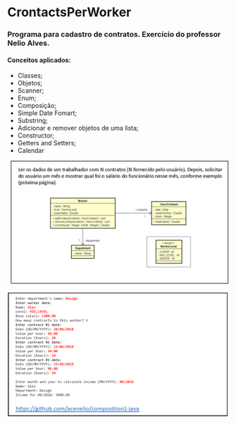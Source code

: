 # CrontactsPerWorker
### Programa para cadastro de contratos. Exercício do professor Nelio Alves.

#### Conceitos aplicados:

* Classes;
* Objetos;
* Scanner;
* Enum;
* Composição;
* Simple Date Fomart;
* Substring;
* Adicionar e remover objetos de uma lista;
* Constructor;
* Getters and Setters;
* Calendar



![Entidades](https://github.com/devel-ez/CrontactsPerWorker/blob/master/entitiese1.png)

![Preenchimento](https://github.com/devel-ez/CrontactsPerWorker/blob/master/preenchimento%20esperado.png)
